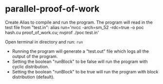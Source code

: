 # parallel-proof-of-work

Create Alias to compile and run the program. The program will read in the test file from "test.in":
alias run='nvcc -arch=sm_52 -rdc=true -o poc hash.cu proof_of_work.cu; nvprof ./poc test.in'

Open terminal in directory and run:
`run`

- Running the program will generate a "test.out" file which logs all the output of the program.
- Setting the boolean "runBlock" to be false will run the program with cyclic distribution.
- Setting the boolean "runBlock" to be true will run the program with block distribution (default).
